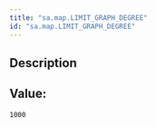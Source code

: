 ```yaml
---
title: "sa.map.LIMIT_GRAPH_DEGREE"
id: "sa.map.LIMIT_GRAPH_DEGREE"
---
```

## Description



## Value: 
```
1000
```